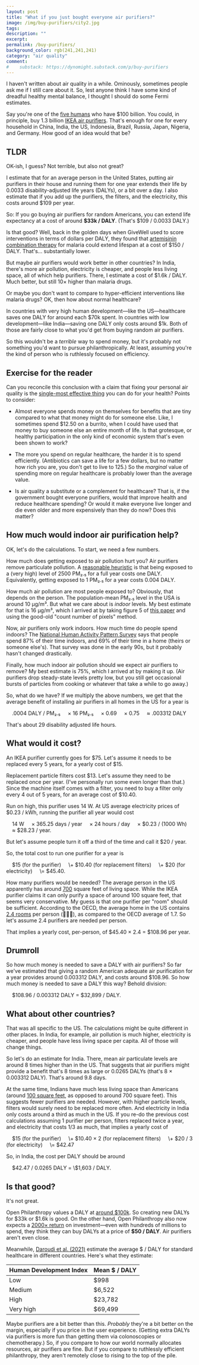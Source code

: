 ```yaml
---
layout: post
title: "What if you just bought everyone air purifiers?"
image: /img/buy-purifiers/city2.jpg
tags: 
description: ""
excerpt: 
permalink: /buy-purifiers/
background_color: rgb(241,241,241)
category: "air quality"
comment:
#    substack: https://dynomight.substack.com/p/buy-purifiers
---
```


I haven't written about air quality in a while. Ominously, sometimes people ask me if I still care about it. So, lest anyone think I have some kind of dreadful healthy mental balance, I thought I should do some Fermi estimates.

Say you're one of the [five humans](https://www.forbes.com/billionaires/) who have $100 billion. You could, in principle, buy 1.3 billion [IKEA air purifiers](/ikea-purifier/). That's enough for one for every household in China, India, the US, Indonesia, Brazil, Russia, Japan, Nigeria, and Germany. How good of an idea would that be?

## TLDR

OK-ish, I guess? Not terrible, but also not great?

I estimate that for an average person in the United States, putting air purifiers in their house and running them for one year extends their life by 0.0033 disability-adjusted life years (DALYs), or a bit over a day. I also estimate that if you add up the purifiers, the filters, and the electricity, this costs around \$109 per year.

So: If you go buying air purifiers for random Americans, you can extend life expectancy at a cost of around **\$33k / DALY**. (That's \$109 / 0.0033 DALY.)

Is that good? Well, back in the golden days when GiveWell used to score interventions in terms of dollars per DALY, they found that [artemisinin combination therapy](https://www.givewell.org/international/technical/programs/malaria-treatment) for malaria could extend lifespan at a cost of $150 / DALY. That's... substantially lower.

But maybe air purifiers would work better in other countries? In India, there's more air pollution, electricity is cheaper, and people less living space, all of which help purifiers. There, I estimate a cost of $1.6k / DALY.  Much better, but still 10× higher than malaria drugs.

Or maybe you don't want to compare to hyper-efficient interventions like malaria drugs? OK, then how about normal healthcare?

In countries with very high human development—like the US—healthcare saves one DALY for around each $70k spent. In countries with low development—like India—saving one DALY only costs around \$1k. Both of those are fairly close to what you'd get from buying random air purifiers.

So this wouldn't be a *terrible* way to spend money, but it's probably not something you'd want to pursue philanthropically. At least, assuming you're the kind of person who is ruthlessly focused on efficiency.

## Exercise for the reader

Can you reconcile this conclusion with a claim that fixing your personal air quality is the [single-most effective thing](/air/) you can do for your health? Points to consider:

* Almost everyone spends money on themselves for benefits that are tiny compared to what that money might do for someone else. Like, I sometimes spend \$12.50 on a burrito, when I could have used that money to buy someone else an entire month of life. Is that grotesque, or healthy participation in the only kind of economic system that's even been shown to work?

* The more you spend on regular healthcare, the harder it is to spend efficiently. (Antibiotics can save a life for a few dollars, but no matter how rich you are, you don't get to live to 125.) So the *marginal* value of spending more on regular healthcare is probably lower than the average value.

* Is air quality a substitute or a complement for healthcare? That is, if the government bought everyone purifiers, would that improve health and reduce healthcare spending? Or would it make everyone live longer and die even older and more expensively than they do now? Does this matter?

## How much would indoor air purification help?

OK, let's do the calculations. To start, we need a few numbers.

How much does getting exposed to air pollution hurt you? Air purifiers remove particulate pollution. A [reasonable heuristic](/air/#a-heuristic-to-quantify-harms) is that being exposed to a (very high) level of 2500 PM₂.₅ for a full year costs one DALY. Equivalently, getting exposed to 1 PM₂.₅ for a year costs 0.004 DALY.

How much air pollution are most people exposed to? Obviously, that depends on the person. The population-mean PM₂.₅ level in the USA is around 10 μg/m³. But what we care about is *indoor* levels. My best estimate for that is 16 μg/m³, which I arrived at by taking figure 5 of [this paper](https://doi.org/10.1101/2021.11.10.21266177) and using the good-old "count number of pixels" method.

Now, air purifiers only work indoors. How much time do people spend indoors? The [National Human Activity Pattern Survey](/air/#where-people-spend-their-time) says that people spend 87% of their time indoors, and 69% of their time in a home (theirs or someone else's). That survey was done in the early 90s, but it probably hasn't changed drastically.

Finally, how much indoor air pollution should we expect air purifiers to remove? My best estimate is 75%, which I arrived at by making it up. (Air purifiers drop steady-state levels pretty low, but you still get occasional bursts of particles from cooking or whatever that take a while to go away.)

So, what do we have? If we multiply the above numbers, we get that the average benefit of installing air purifiers in all homes in the US for a year is

<div class="eq" markdown="1">
&nbsp;&nbsp;&nbsp;&nbsp;.0004 DALY / PM₂.₅  
&nbsp;&nbsp;&nbsp;&nbsp;× 16 PM₂.₅  
&nbsp;&nbsp;&nbsp;&nbsp;× 0.69  
&nbsp;&nbsp;&nbsp;&nbsp;× 0.75  
&nbsp;&nbsp;&nbsp;&nbsp;≈ .003312 DALY
</div>

That's about 29 disability adjusted life hours.

## What would it cost?

An IKEA purifier currently goes for \$75. Let's assume it needs to be replaced every 5 years, for a yearly cost of \$15.

Replacement particle filters cost \$13. Let's assume they need to be replaced once per year. (I've personally run some even longer than that.) Since the machine itself comes with a filter, you need to buy a filter only every 4 out of 5 years, for an average cost of \$10.40.

Run on high, this purifier uses 14 W. At US average electricity prices of $0.23 / kWh, running the purifier all year would cost

<div class="eq" markdown="1">
&nbsp;&nbsp;&nbsp;&nbsp;14 W  
&nbsp;&nbsp;&nbsp;&nbsp;× 365.25 days / year  
&nbsp;&nbsp;&nbsp;&nbsp;× 24 hours / day  
&nbsp;&nbsp;&nbsp;&nbsp;× $0.23 / (1000 Wh)  
&nbsp;&nbsp;&nbsp;&nbsp;≈ $28.23 / year.
</div>

But let's assume people turn it off a third of the time and call it \$20 / year.

So, the total cost to run one purifier for a year is

<div class="eq" markdown="1">
&nbsp;&nbsp;&nbsp;&nbsp;$15 (for the purifier)  
&nbsp;&nbsp;&nbsp;&nbsp;\+ $10.40 (for replacement filters)  
&nbsp;&nbsp;&nbsp;&nbsp;\+ $20 (for electricity)  
&nbsp;&nbsp;&nbsp;&nbsp;\= $45.40.
</div>

How many purifiers would be needed? The average person in the US apparently has around [700](https://www.titlemax.com/discovery-center/first-time-home-buyer/where-in-the-u-s-can-you-get-the-most-square-feet-per-person/) square feet of living space. While the IKEA purifier claims it can only purify a space of around 100 square feet, that seems very conservative. My guess is that one purifier per "room" should be sufficient. According to the OECD, the average home in the US contains [2.4 rooms](https://www.oecdbetterlifeindex.org/topics/housing/) per person (🦅🇺🇸), as compared to the OECD average of 1.7. So let's assume 2.4 purifiers are needed per person.

That implies a yearly cost, per-person, of $45.40 × 2.4 = $108.96 per year.

## Drumroll

So how much money is needed to save a DALY with air purifiers? So far we've estimated that giving a random American adequate air purification for a year provides around 0.003312 DALY, and costs around \$108.96. So how much money is needed to save a DALY this way? Behold division:

&nbsp;&nbsp;&nbsp;&nbsp;\$108.96 / 0.003312 DALY = \$32,899 / DALY.

## What about other countries?

That was all specific to the US. The calculations might be quite different in other places. In India, for example, air pollution is much higher, electricity is cheaper, and people have less living space per capita. All of those will change things.

So let's do an estimate for India. There, mean air particulate levels are around 8 times higher than in the US. That suggests that air purifiers might provide a benefit that's 8 times as large or 0.0265 DALYs (that's 8 × 0.003312 DALY). That's around 9.8 days.

At the same time, Indians have much less living space than Americans (around [100 square feet](https://en.wikipedia.org/wiki/Housing_in_India), as opposed to around 700 square feet). This suggests fewer purifiers are needed. However, with higher particle levels, filters would surely need to be replaced more often. And electricity in India only costs around a third as much in the US. If you re-do the previous cost calculations assuming 1 purifier per person, filters replaced twice a year, and electricity that costs 1/3 as much, that implies a yearly cost of

<div class="eq" markdown="1">
&nbsp;&nbsp;&nbsp;&nbsp;$15 (for the purifier)  
&nbsp;&nbsp;&nbsp;&nbsp;\+ $10.40 × 2 (for replacement filters)  
&nbsp;&nbsp;&nbsp;&nbsp;\+ $20 / 3 (for electricity)  
&nbsp;&nbsp;&nbsp;&nbsp;\= $42.47
</div>

So, in India, the cost per DALY should be around

<div class="eq" markdown="1">
&nbsp;&nbsp;&nbsp;&nbsp;$42.47 / 0.0265 DALY = \$1,603 / DALY.
</div>

## Is that good?

It's not great.

Open Philanthropy values a DALY at [around $100k](https://www.openphilanthropy.org/research/technical-updates-to-our-global-health-and-wellbeing-cause-prioritization-framework/#3-new-moral-weights). So creating new DALYs for \$33k or \$1.6k is good. On the other hand, Open Philanthropy also now expects a [2000× return](https://forum.effectivealtruism.org/posts/KuByzfn6yiKMWBKmr/our-planned-allocation-to-givewell-s-recommendations-for-the) on investment—even with hundreds of millions to spend, they think they can buy DALYs at a price of **\$50 / DALY**. Air purifiers aren't even close.

Meanwhile, [Daroudi et al. (2021)](https://doi.org/10.1186/s12962-021-00260-0) estimate the average $ / DALY for standard healthcare in different countries. Here's what they estimate:

| Human Development Index | Mean $ / DALY |
|-|-|
| Low | $998 |
| Medium | $6,522 |
| High | $23,782 | 
| Very high | $69,499 |

Maybe purifiers are a bit better than this. *Probably* they're a bit better on the margin, especially if you price in the user experience. (Getting extra DALYs via purifiers is more fun than getting them via colonoscopies or chemotherapy.) So, if you compare to how our world normally allocates resources, air purifiers are fine. But if you compare to ruthlessly efficient philanthropy, they aren't remotely close to rising to the top of the pile.